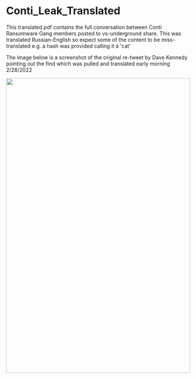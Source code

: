 # Conti_Leak_Translated
This translated pdf contains the full conversation between Conti Ransomware Gang members posted to vs-underground share. This was translated Russian-English so expect some of the content to be miss-translated e.g. a hash was provided calling it a 'cat'

The image below is a screenshot of the original re-tweet by Dave Kennedy pointing out the find which was pulled and translated early morning 2/28/2022

<img src="https://user-images.githubusercontent.com/95438621/156043359-844c9ca5-efcd-405c-b97f-34677342ee3c.png" width="500" height="800" />
